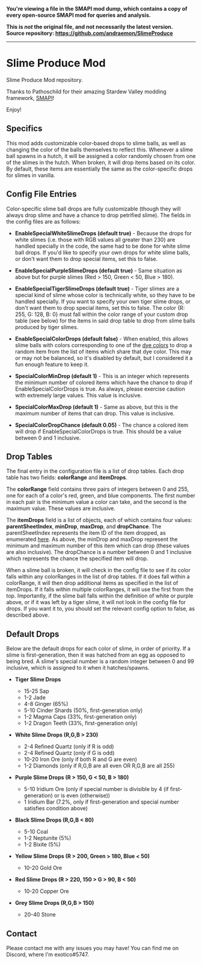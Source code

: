 **You're viewing a file in the SMAPI mod dump, which contains a copy of every open-source SMAPI mod
for queries and analysis.**

**This is _not_ the original file, and not necessarily the latest version.**  
**Source repository: https://github.com/andraemon/SlimeProduce**

----

# Slime Produce Mod

Slime Produce Mod repository.

Thanks to Pathoschild for their amazing Stardew Valley modding framework, [SMAPI](https://github.com/Pathoschild/SMAPI)!

Enjoy!

## Specifics
This mod adds customizable color-based drops to slime balls, as well as changing the color of the balls themselves to reflect this. Whenever a slime ball spawns in a hutch, it will be assigned a color randomly chosen from one of the slimes in the hutch. When broken, it will drop items based on its color. By default, these items are essentially the same as the color-specific drops for slimes in vanilla.

## Config File Entries
Color-specific slime ball drops are fully customizable (though they will always drop slime and have a chance to drop petrified slime). The fields in the config files are as follows:
- **EnableSpecialWhiteSlimeDrops (default true)** - Because the drops for white slimes (i.e. those with RGB values all greater than 230) are handled specially in the code, the same had to be done for white slime ball drops. If you'd like to specify your own drops for white slime balls, or don't want them to drop special items, set this to false.

- **EnableSpecialPurpleSlimeDrops (default true)** - Same situation as above but for purple slimes (Red > 150, Green < 50, Blue > 180).

- **EnableSpecialTigerSlimeDrops (default true)** - Tiger slimes are a special kind of slime whose color is technically white, so they have to be handled specially. If you want to specify your own tiger slime drops, or don't want them to drop special items, set this to false. The color {R: 255, G: 128, B: 0} must fall within the color range of your custom drop table (see below) for the items in said drop table to drop from slime balls produced by tiger slimes.

- **EnableSpecialColorDrops (default false)** - When enabled, this allows slime balls with colors corresponding to one of the [dye colors](https://stardewcommunitywiki.com/Dyeing#Dye_Strength)﻿ to drop a random item from the list of items which share that dye color. This may or may not be balanced, so it's disabled by default, but I considered it a fun enough feature to keep it.

- **SpecialColorMinDrop (default 1)** - This is an integer which represents the minimum number of colored items which have the chance to drop if EnableSpecialColorDrops is true. As always, please exercise caution with extremely large values. This value is inclusive.

- **SpecialColorMaxDrop (default 1)** - Same as above, but this is the maximum number of items that can drop. This value is inclusive.

- **SpecialColorDropChance (default 0.05)** - The chance a colored item will drop if EnableSpecialColorDrops is true. This should be a value between 0 and 1 inclusive.

## Drop Tables
The final entry in the configuration file is a list of drop tables. Each drop table has two fields: **colorRange** and **itemDrops**. 

The **colorRange** field contains three pairs of integers between 0 and 255, one for each of a color's red, green, and blue components. The first number in each pair is the minimum value a color can take, and the second is the maximum value. These values are inclusive.

The **itemDrops** field is a list of objects, each of which contains four values: **parentSheetIndex**, **minDrop**, **maxDrop**, and **dropChance**. The parentSheetIndex represents the item ID of the item dropped, as enumerated [here](https://stardewcommunitywiki.com/Modding:Object_data#Raw_data). As above, the minDrop and maxDrop represent the minimum and maximum number of this item which can drop (these values are also inclusive). The dropChance is a number between 0 and 1 inclusive which represents the chance the specified item will drop.

When a slime ball is broken, it will check in the config file to see if its color falls within any colorRanges in the list of drop tables. If it does fall within a colorRange, it will then drop additional items as specified in the list of itemDrops. If it falls within multiple colorRanges, it will use the first from the top. Importantly, if the slime ball falls within the definition of white or purple above, or if it was left by a tiger slime, it will not look in the config file for drops. If you want it to, you should set the relevant config option to false, as described above.

## Default Drops
Below are the default drops for each color of slime, in order of priority. If a slime is first-generation, then it was hatched from an egg as opposed to being bred. A slime's special number is a random integer between 0 and 99 
inclusive, which is assigned to it when it hatches/spawns.
- **Tiger Slime Drops**
  - 15-25 Sap
  - 1-2 Jade
  - 4-8 Ginger (65%)
  - 5-10 Cinder Shards (50%, first-generation only)
  - 1-2 Magma Caps (33%, first-generation only)
  - 1-2 Dragon Teeth (33%, first-generation only)

- **White Slime Drops (R,G,B > 230)**
  - 2-4 Refined Quartz (only if R is odd)
  - 2-4 Refined Quartz (only if G is odd)
  - 10-20 Iron Ore (only if both R and G are even)
  - 1-2 Diamonds (only if R,G,B are all even OR R,G,B are all 255)

- **Purple Slime Drops (R > 150, G < 50, B > 180)**
  - 5-10 Iridium Ore (only if special number is divisible by 4 (if first-generation) or is even (otherwise))
  - 1 Iridium Bar (7.2%, only if first-generation and special number satisfies condition above) 

- **Black Slime Drops (R,G,B < 80)**
  - 5-10 Coal
  - 1-2 Neptunite (5%)
  - 1-2 Bixite (5%)

- **Yellow Slime Drops (R > 200, Green > 180, Blue < 50)**
  - 10-20 Gold Ore

- **Red Slime Drops (R > 220, 150 > G > 90, B < 50)**
  - 10-20 Copper Ore

- **Grey Slime Drops (R,G,B > 150)**
  - 20-40 Stone

## Contact
Please contact me with any issues you may have! You can find me on Discord, where I'm exotico#5747.